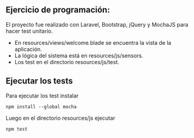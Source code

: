 ## Ejercicio de programación:

El proyecto fue realizado con Laravel, Bootstrap, jQuery y MochaJS para hacer test unitario.

- En resources/views/welcome.blade se encuentra la vista de la aplicación.
- La lógica del sistema está en resources/js/sensors.
- Los test en el directorio resources/js/test.

## Ejecutar los tests

Para ejecutar los test instalar

```
npm install --global mocha
```

Luego en el directorio resources/js ejecutar

```
npm test
```
